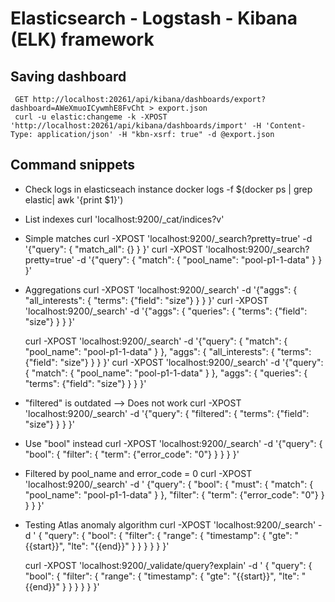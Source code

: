 # Elasticsearch - Logstash - Kibana (ELK) framework

## Saving dashboard
     GET http://localhost:20261/api/kibana/dashboards/export?dashboard=AWeXmuoICywmhE8FvCht > export.json
     curl -u elastic:changeme -k -XPOST 'http://localhost:20261/api/kibana/dashboards/import' -H 'Content-Type: application/json' -H "kbn-xsrf: true" -d @export.json



## Command snippets
* Check logs in elasticseach instance
     docker logs -f $(docker ps | grep elastic| awk '{print $1}')

* List indexes
     curl 'localhost:9200/_cat/indices?v'
* Simple matches
     curl -XPOST 'localhost:9200/_search?pretty=true' -d '{"query": { "match_all": {} } }'
     curl -XPOST 'localhost:9200/_search?pretty=true' -d '{"query": { "match": { "pool_name": "pool-p1-1-data" } } }'

* Aggregations
     curl -XPOST 'localhost:9200/_search' -d '{"aggs": { "all_interests": { "terms": {"field": "size"} } } }'
     curl -XPOST 'localhost:9200/_search' -d '{"aggs": { "queries": { "terms": {"field": "size"} } } }'
     
     curl -XPOST 'localhost:9200/_search' -d '{"query": { "match": { "pool_name": "pool-p1-1-data" } }, "aggs": { "all_interests": { "terms": {"field": "size"} } } }'
     curl -XPOST 'localhost:9200/_search' -d '{"query": { "match": { "pool_name": "pool-p1-1-data" } }, "aggs": { "queries": { "terms": {"field": "size"} } } }'

* "filtered" is outdated --> Does not work
     curl -XPOST 'localhost:9200/_search' -d '{"query": { "filtered": { "terms": {"field": "size"} } } }'

* Use "bool" instead
     curl -XPOST 'localhost:9200/_search' -d '{"query": { "bool": { "filter": { "term": {"error_code": "0"} } } } }'


* Filtered by pool_name and error_code = 0 
     curl -XPOST 'localhost:9200/_search' -d '
     {"query": { "bool": { 
        "must": {
        "match": {
          "pool_name": "pool-p1-1-data"
        }
      },
      "filter": { "term": {"error_code": "0"} } } } }'

* Testing Atlas anomaly algorithm
     curl -XPOST 'localhost:9200/_search' -d '
     {
     "query": {
      "bool": {
       "filter": {
        "range": {
         "timestamp": {
          "gte": "{{start}}",
          "lte": "{{end}}"
          }
         }
        }
       }
      }
     }'

     curl -XPOST 'localhost:9200/_validate/query?explain' -d '
     {
     "query": {
      "bool": {
       "filter": {
        "range": {
         "timestamp": {
          "gte": "{{start}}",
          "lte": "{{end}}"
          }
         }
        }
       }
      }
     }'


